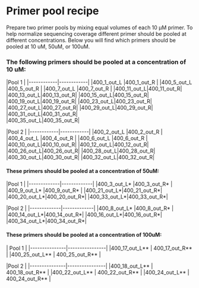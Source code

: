 # Primer pool recipe

Prepare two primer pools by mixing equal volumes of each 10 µM primer. To help normalize sequencing coverage different primer should be pooled at different concentrations. Below you will find which primers should be pooled at 10 uM, 50uM, or 100uM.

### The following primers should be pooled at a concentration of **10 uM**:

|Pool 1                   |
|------------|------------|
|400_1_out_L |400_1_out_R |
|400_5_out_L |400_5_out_R |
|400_7_out_L |400_7_out_R |
|400_11_out_L|400_11_out_R|
|400_13_out_L|400_13_out_R|
|400_15_out_L|400_15_out_R|
|400_19_out_L|400_19_out_R|
|400_23_out_L|400_23_out_R|
|400_27_out_L|400_27_out_R|
|400_29_out_L|400_29_out_R|
|400_31_out_L|400_31_out_R|  
|400_35_out_L|400_35_out_R|

|Pool 2                   |
|------------|------------|
|400_2_out_L |400_2_out_R |
|400_4_out_L |400_4_out_R |
|400_6_out_L |400_6_out_R |
|400_10_out_L|400_10_out_R|
|400_12_out_L|400_12_out_R|
|400_26_out_L|400_26_out_R|
|400_28_out_L|400_28_out_R|
|400_30_out_L|400_30_out_R|
|400_32_out_L|400_32_out_R|

#### These primers should be pooled at a concentration of **50uM**:

|Pool 1                     |
|-------------|-------------|
|400_3_out_L* |400_3_out_R* |
|400_9_out_L* |400_9_out_R* |
|400_21_out_L*|400_21_out_R*|
|400_20_out_L*|400_20_out_R*|
|400_33_out_L*|400_33_out_R*|

|Pool 2                     |
|-------------|-------------|
|400_8_out_L* |400_8_out_R* |
|400_14_out_L*|400_14_out_R*|
|400_16_out_L*|400_16_out_R*|
|400_34_out_L*|400_34_out_R*|

#### These primers should be pooled at a concentration of **100uM**:

| Pool 1                         |
|---------------|----------------|
|400_17_out_L** | 400_17_out_R** |
|400_25_out_L** | 400_25_out_R** |

|Pool 2                          |
|---------------|----------------|
|400_18_out_L** | 400_18_out_R** |
|400_22_out_L** | 400_22_out_R** |
|400_24_out_L** | 400_24_out_R** |
